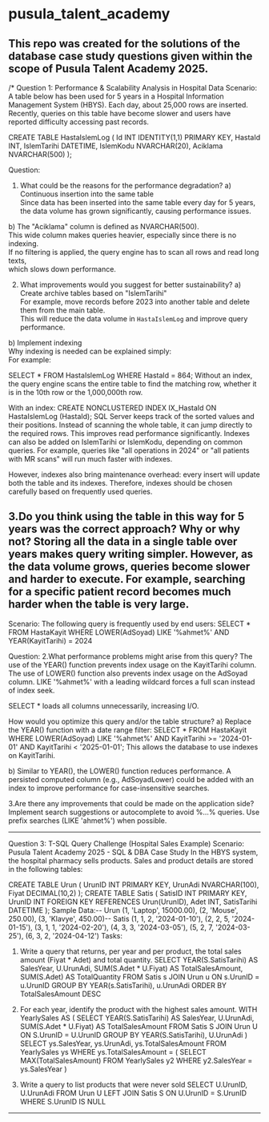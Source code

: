 # pusula_talent_academy
This repo was created for the solutions of the database case study questions given within the scope of Pusula Talent Academy 2025.
--------------------------------------------------------------------------------------------------------------
/* Question 1: Performance & Scalability Analysis in Hospital Data
Scenario:
A table below has been used for 5 years in a Hospital Information Management System (HBYS). Each day, about
25,000 rows are inserted.
Recently, queries on this table have become slower and users have reported difficulty accessing past records.

CREATE TABLE HastaIslemLog (
 Id INT IDENTITY(1,1) PRIMARY KEY,
 HastaId INT,
 IslemTarihi DATETIME,
 IslemKodu NVARCHAR(20),
 Aciklama NVARCHAR(500)
);

Question:
1. What could be the reasons for the performance degradation?
a) Continuous insertion into the same table  
Since data has been inserted into the same table every day for 5 years,  
the data volume has grown significantly, causing performance issues.  

b) The "Aciklama" column is defined as NVARCHAR(500).  
This wide column makes queries heavier, especially since there is no indexing.  
If no filtering is applied, the query engine has to scan all rows and read long texts,  
which slows down performance.

2. What improvements would you suggest for better sustainability?
a) Create archive tables based on "IslemTarihi"  
For example, move records before 2023 into another table and delete them from the main table.  
This will reduce the data volume in `HastaIslemLog` and improve query performance.  

b) Implement indexing  
Why indexing is needed can be explained simply:  
For example:

SELECT * FROM HastaIslemLog WHERE HastaId = 864;
Without an index, the query engine scans the entire table to find the matching row,
whether it is in the 10th row or the 1,000,000th row.

With an index:
CREATE NONCLUSTERED INDEX IX_HastaId ON HastaIslemLog (HastaId);
SQL Server keeps track of the sorted values and their positions.
Instead of scanning the whole table, it can jump directly to the required rows.
This improves read performance significantly.
Indexes can also be added on IslemTarihi or IslemKodu, depending on common queries.
For example, queries like "all operations in 2024" or "all patients with MR scans"
will run much faster with indexes.

However, indexes also bring maintenance overhead:
every insert will update both the table and its indexes.
Therefore, indexes should be chosen carefully based on frequently used queries.

3.Do you think using the table in this way for 5 years was the correct approach? Why or why not?
Storing all the data in a single table over years makes query writing simpler.
However, as the data volume grows, queries become slower and harder to execute.
For example, searching for a specific patient record becomes much harder
when the table is very large.
---------------------------------------------------------------------------------------------------
Scenario:
The following query is frequently used by end users:
SELECT * 
FROM HastaKayit 
WHERE LOWER(AdSoyad) LIKE '%ahmet%' AND YEAR(KayitTarihi) = 2024

Question:
2.What performance problems might arise from this query?
The use of the YEAR() function prevents index usage on the KayitTarihi column.
The use of LOWER() function also prevents index usage on the AdSoyad column.
LIKE '%ahmet%' with a leading wildcard forces a full scan instead of index seek.

SELECT * loads all columns unnecessarily, increasing I/O.

How would you optimize this query and/or the table structure?
a) Replace the YEAR() function with a date range filter:
SELECT * 
FROM HastaKayit
WHERE LOWER(AdSoyad) LIKE '%ahmet%' 
  AND KayitTarihi >= '2024-01-01'
  AND KayitTarihi < '2025-01-01';
This allows the database to use indexes on KayitTarihi.

b) Similar to YEAR(), the LOWER() function reduces performance.
A persisted computed column (e.g., AdSoyadLower) could be added with an index
to improve performance for case-insensitive searches.

3.Are there any improvements that could be made on the application side?
Implement search suggestions or autocomplete to avoid %...% queries.
Use prefix searches (LIKE 'ahmet%') when possible.

--------------------------------------------------------------------------------------------------------

 Question 3: T-SQL Query Challenge (Hospital Sales Example)
 Scenario:
Pusula Talent Academy 2025 - SQL & DBA Case Study
 In the HBYS system, the hospital pharmacy sells products. Sales and product details are stored in the following tables:
 
 CREATE TABLE Urun (
    UrunID INT PRIMARY KEY,
    UrunAdi NVARCHAR(100),
    Fiyat DECIMAL(10,2)
 );
 CREATE TABLE Satis (
    SatisID INT PRIMARY KEY,
    UrunID INT FOREIGN KEY REFERENCES Urun(UrunID),
    Adet INT,
    SatisTarihi DATETIME
 );
 Sample Data:-- Urun
 (1, 'Laptop', 15000.00), (2, 'Mouse', 250.00), (3, 'Klavye', 450.00)-- Satis
 (1, 1, 2, '2024-01-10'), (2, 2, 5, '2024-01-15'), (3, 1, 1, '2024-02-20'),
 (4, 3, 3, '2024-03-05'), (5, 2, 7, '2024-03-25'), (6, 3, 2, '2024-04-12')
 Tasks:
 1. Write a query that returns, per year and per product, the total sales amount (Fiyat * Adet) and total quantity.
SELECT 
    YEAR(S.SatisTarihi) AS SalesYear,
    U.UrunAdi,
    SUM(S.Adet * U.Fiyat) AS TotalSalesAmount,
    SUM(S.Adet) AS TotalQuantity
FROM Satis s
JOIN Urun u ON s.UrunID = u.UrunID
GROUP BY YEAR(s.SatisTarihi), u.UrunAdi
ORDER BY TotalSalesAmount DESC

 2. For each year, identify the product with the highest sales amount.
WITH YearlySales AS (
    SELECT 
        YEAR(S.SatisTarihi) AS SalesYear,
        U.UrunAdi,
        SUM(S.Adet * U.Fiyat) AS TotalSalesAmount
    FROM Satis S
    JOIN Urun U ON S.UrunID = U.UrunID
    GROUP BY YEAR(S.SatisTarihi), U.UrunAdi
)
SELECT ys.SalesYear, ys.UrunAdi, ys.TotalSalesAmount
FROM YearlySales ys
WHERE ys.TotalSalesAmount = (
    SELECT MAX(TotalSalesAmount)
    FROM YearlySales y2
    WHERE y2.SalesYear = ys.SalesYear
)

 3. Write a query to list products that were never sold
  SELECT U.UrunID, U.UrunAdi
FROM Urun U
LEFT JOIN Satis S ON U.UrunID = S.UrunID
WHERE S.UrunID IS NULL
---------------------------------------------------------------------------------------------------
